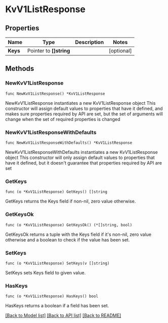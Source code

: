 # KvV1ListResponse


## Properties

Name | Type | Description | Notes
------------ | ------------- | ------------- | -------------
**Keys** | Pointer to **[]string** |  | [optional] 



## Methods


### NewKvV1ListResponse

`func NewKvV1ListResponse() *KvV1ListResponse`

NewKvV1ListResponse instantiates a new KvV1ListResponse object
This constructor will assign default values to properties that have it defined,
and makes sure properties required by API are set, but the set of arguments
will change when the set of required properties is changed

### NewKvV1ListResponseWithDefaults

`func NewKvV1ListResponseWithDefaults() *KvV1ListResponse`

NewKvV1ListResponseWithDefaults instantiates a new KvV1ListResponse object
This constructor will only assign default values to properties that have it defined,
but it doesn't guarantee that properties required by API are set


### GetKeys

`func (o *KvV1ListResponse) GetKeys() []string`

GetKeys returns the Keys field if non-nil, zero value otherwise.

### GetKeysOk

`func (o *KvV1ListResponse) GetKeysOk() (*[]string, bool)`

GetKeysOk returns a tuple with the Keys field if it's non-nil, zero value otherwise
and a boolean to check if the value has been set.

### SetKeys

`func (o *KvV1ListResponse) SetKeys(v []string)`

SetKeys sets Keys field to given value.


### HasKeys

`func (o *KvV1ListResponse) HasKeys() bool`

HasKeys returns a boolean if a field has been set.









[[Back to Model list]](../README.md#documentation-for-models) [[Back to API list]](../README.md#documentation-for-api-endpoints) [[Back to README]](../README.md)



